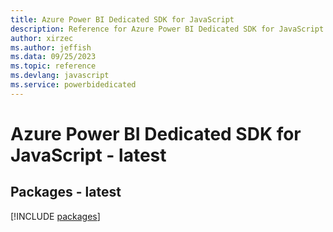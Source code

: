 ```yaml
---
title: Azure Power BI Dedicated SDK for JavaScript
description: Reference for Azure Power BI Dedicated SDK for JavaScript
author: xirzec
ms.author: jeffish
ms.data: 09/25/2023
ms.topic: reference
ms.devlang: javascript
ms.service: powerbidedicated
---
```

# Azure Power BI Dedicated SDK for JavaScript - latest
## Packages - latest
[!INCLUDE [packages](power-bi-dedicated-index.md)]